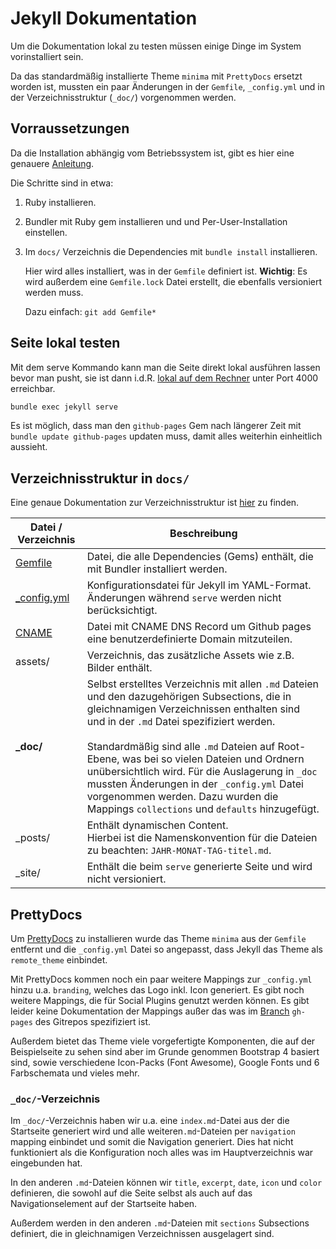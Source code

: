 # Jekyll Dokumentation

Um die Dokumentation lokal zu testen müssen einige Dinge im System vorinstalliert sein.

Da das standardmäßig installierte Theme `minima` mit  `PrettyDocs` ersetzt worden ist, mussten ein paar Änderungen in der `Gemfile`, `_config.yml` und in der Verzeichnisstruktur (`_doc/`) vorgenommen werden.

## Vorraussetzungen

Da die Installation abhängig vom Betriebssystem ist, gibt es hier eine genauere [Anleitung](https://jekyllrb.com/docs/installation/).

Die Schritte sind in etwa:

1. Ruby installieren.
2. Bundler mit Ruby gem installieren und und Per-User-Installation einstellen.
3. Im `docs/` Verzeichnis die Dependencies mit `bundle install` installieren.

   Hier wird alles installiert, was in der `Gemfile` definiert ist.
   **Wichtig**: Es wird außerdem eine `Gemfile.lock` Datei erstellt, die ebenfalls versioniert werden muss.

   Dazu einfach:
   `git add Gemfile*`

## Seite lokal testen

Mit dem serve Kommando kann man die Seite direkt lokal ausführen lassen bevor man pusht, sie ist dann i.d.R. [lokal auf dem Rechner](http://localhost:4000/) unter Port 4000 erreichbar.

```bash
bundle exec jekyll serve
```

Es ist möglich, dass man den `github-pages` Gem nach längerer Zeit mit `bundle update github-pages` updaten muss, damit alles weiterhin einheitlich aussieht.

## Verzeichnisstruktur in `docs/`

Eine genaue Dokumentation zur Verzeichnisstruktur ist [hier](https://jekyllrb.com/docs/structure/) zu finden.

| Datei / Verzeichnis                                          | Beschreibung                                                 |
| ------------------------------------------------------------ | ------------------------------------------------------------ |
| [Gemfile](https://bundler.io/gemfile.html)                   | Datei, die alle Dependencies (Gems) enthält, die mit Bundler installiert werden. |
| [_config.yml](https://jekyllrb.com/docs/configuration/)      | Konfigurationsdatei für Jekyll im YAML-Format. Änderungen während `serve` werden nicht berücksichtigt. |
| [CNAME](https://docs.github.com/en/free-pro-team@latest/github/working-with-github-pages/managing-a-custom-domain-for-your-github-pages-site#configuring-a-subdomain) | Datei mit CNAME DNS Record um Github pages eine benutzerdefinierte Domain mitzuteilen. |
| assets/                                                      | Verzeichnis, das zusätzliche Assets wie z.B. Bilder enthält. |
| **_doc/**                                                    | Selbst erstelltes Verzeichnis mit allen `.md` Dateien und den dazugehörigen Subsections, die in gleichnamigen Verzeichnissen enthalten sind und in der `.md` Datei spezifiziert werden.<br /><br />Standardmäßig sind alle `.md` Dateien auf Root-Ebene, was bei so vielen Dateien und Ordnern unübersichtlich wird. Für die Auslagerung in `_doc` mussten Änderungen in der `_config.yml` Datei vorgenommen werden. Dazu wurden die Mappings `collections` und `defaults` hinzugefügt. |
| _posts/                                                      | Enthält dynamischen Content.<br />Hierbei ist die Namenskonvention für die Dateien zu beachten: `JAHR-MONAT-TAG-titel.md`. |
| _site/                                                       | Enthält die beim `serve` generierte Seite und wird nicht versioniert. |

## PrettyDocs

Um [PrettyDocs](https://github.com/LeakyAbstractions/pretty-docs) zu installieren wurde das Theme `minima` aus der `Gemfile` entfernt und die `_config.yml` Datei so angepasst, dass Jekyll das Theme als `remote_theme` einbindet. 

Mit PrettyDocs kommen noch ein paar weitere Mappings zur `_config.yml` hinzu u.a. `branding`, welches das Logo inkl. Icon generiert. Es gibt noch weitere Mappings, die für Social Plugins genutzt werden können. Es gibt leider keine Dokumentation der Mappings außer das was im [Branch](https://github.com/LeakyAbstractions/pretty-docs/tree/gh-pages) `gh-pages` des Gitrepos spezifiziert ist.

Außerdem bietet das Theme viele vorgefertigte Komponenten, die auf der Beispielseite zu sehen sind aber im Grunde genommen Bootstrap 4 basiert sind, sowie verschiedene Icon-Packs (Font Awesome), Google Fonts und 6 Farbschemata und vieles mehr.

### `_doc/`-Verzeichnis

Im `_doc/`-Verzeichnis haben wir u.a. eine `index.md`-Datei aus der die Startseite generiert wird und alle weiteren`.md`-Dateien per `navigation` mapping einbindet und somit die Navigation generiert. Dies hat nicht funktioniert als die Konfiguration noch alles was im Hauptverzeichnis war eingebunden hat.

In den anderen `.md`-Dateien können wir `title`, `excerpt`, `date`, `icon` und `color` definieren, die sowohl auf die Seite selbst als auch auf das Navigationselement auf der Startseite haben.

Außerdem werden in den anderen `.md`-Dateien mit `sections` Subsections definiert, die in gleichnamigen Verzeichnissen ausgelagert sind.